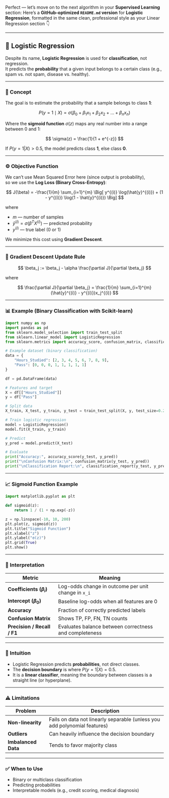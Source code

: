 Perfect — let’s move on to the next algorithm in your **Supervised Learning** section:
Here’s a **GitHub-optimized `README.md` version** for **Logistic Regression**, formatted in the same clean, professional style as your Linear Regression section 👇

---

## 🔢 Logistic Regression

Despite its name, **Logistic Regression** is used for **classification**, not regression.  
It predicts the **probability** that a given input belongs to a certain class (e.g., spam vs. not spam, disease vs. healthy).

---

### 📘 Concept

The goal is to estimate the probability that a sample belongs to class **1**:

$$
P(y = 1 \mid X) = \sigma(\beta_0 + \beta_1x_1 + \beta_2x_2 + \dots + \beta_nx_n)
$$

Where the **sigmoid function** $\sigma(z)$ maps any real number into a range between 0 and 1:

$$
\sigma(z) = \frac{1}{1 + e^{-z}}
$$

If $P(y=1|X) > 0.5$, the model predicts class **1**, else class **0**.

---

### ⚙️ Objective Function

We can’t use Mean Squared Error here (since output is probability),  
so we use the **Log Loss (Binary Cross-Entropy)**:

$$
J(\beta) = -\frac{1}{m} \sum_{i=1}^{m} \Big[ y^{(i)} \log(\hat{y}^{(i)}) + (1 - y^{(i)}) \log(1 - \hat{y}^{(i)}) \Big]
$$

where  
- $m$ — number of samples  
- $\hat{y}^{(i)} = \sigma(\beta^T X^{(i)})$ — predicted probability  
- $y^{(i)}$ — true label (0 or 1)

We minimize this cost using **Gradient Descent**.

---

### 🧩 Gradient Descent Update Rule

$$
\beta_j := \beta_j - \alpha \frac{\partial J}{\partial \beta_j}
$$

where

$$
\frac{\partial J}{\partial \beta_j} = \frac{1}{m} \sum_{i=1}^{m} (\hat{y}^{(i)} - y^{(i)})x_j^{(i)}
$$

---

### 📊 Example (Binary Classification with Scikit-learn)
```python
import numpy as np
import pandas as pd
from sklearn.model_selection import train_test_split
from sklearn.linear_model import LogisticRegression
from sklearn.metrics import accuracy_score, confusion_matrix, classification_report

# Example dataset (binary classification)
data = {
    "Hours_Studied": [2, 3, 4, 5, 6, 7, 8, 9],
    "Pass": [0, 0, 0, 1, 1, 1, 1, 1]
}

df = pd.DataFrame(data)

# Features and target
X = df[["Hours_Studied"]]
y = df["Pass"]

# Split data
X_train, X_test, y_train, y_test = train_test_split(X, y, test_size=0.25, random_state=42)

# Train logistic regression
model = LogisticRegression()
model.fit(X_train, y_train)

# Predict
y_pred = model.predict(X_test)

# Evaluate
print("Accuracy:", accuracy_score(y_test, y_pred))
print("\nConfusion Matrix:\n", confusion_matrix(y_test, y_pred))
print("\nClassification Report:\n", classification_report(y_test, y_pred))
````

---

### 📈 Sigmoid Function Example

```python
import matplotlib.pyplot as plt

def sigmoid(z):
    return 1 / (1 + np.exp(-z))

z = np.linspace(-10, 10, 200)
plt.plot(z, sigmoid(z))
plt.title("Sigmoid Function")
plt.xlabel("z")
plt.ylabel("σ(z)")
plt.grid(True)
plt.show()
```

---

### 🧮 Interpretation

| Metric                       | Meaning                                                |
| ---------------------------- | ------------------------------------------------------ |
| **Coefficients ($\beta_i$)** | Log-odds change in outcome per unit change in `x_i`    |
| **Intercept ($\beta_0$)**    | Baseline log-odds when all features are 0              |
| **Accuracy**                 | Fraction of correctly predicted labels                 |
| **Confusion Matrix**         | Shows TP, FP, FN, TN counts                            |
| **Precision / Recall / F1**  | Evaluates balance between correctness and completeness |

---

### 🧠 Intuition

* Logistic Regression predicts **probabilities**, not direct classes.
* The **decision boundary** is where $P(y=1|X) = 0.5$.
* It is a **linear classifier**, meaning the boundary between classes is a straight line (or hyperplane).

---

### ⚠️ Limitations

| Problem             | Description                                                               |
| ------------------- | ------------------------------------------------------------------------- |
| **Non-linearity**   | Fails on data not linearly separable (unless you add polynomial features) |
| **Outliers**        | Can heavily influence the decision boundary                               |
| **Imbalanced Data** | Tends to favor majority class                                             |

---

### ✅ When to Use

* Binary or multiclass classification
* Predicting probabilities
* Interpretable models (e.g., credit scoring, medical diagnosis)
